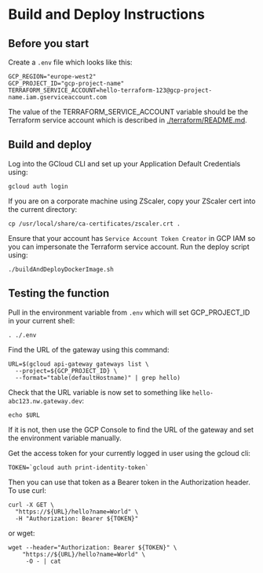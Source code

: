 # Build and Deploy Instructions

## Before you start
Create a `.env` file which looks like this:
```shell
GCP_REGION="europe-west2"
GCP_PROJECT_ID="gcp-project-name"
TERRAFORM_SERVICE_ACCOUNT=hello-terraform-123@gcp-project-name.iam.gserviceaccount.com
```
The value of the TERRAFORM_SERVICE_ACCOUNT variable should be the Terraform service account which is described in [./terraform/README.md](./terraform/README.md).

## Build and deploy
Log into the GCloud CLI and set up your Application Default Credentials using:
```shell
gcloud auth login
```

If you are on a corporate machine using ZScaler, copy your ZScaler cert into the current directory:
```shell
cp /usr/local/share/ca-certificates/zscaler.crt .     
```

Ensure that your account has `Service Account Token Creator` in GCP IAM so you can impersonate the Terraform service account.
Run the deploy script using:
```shell
./buildAndDeployDockerImage.sh
```

## Testing the function
Pull in the environment variable from `.env` which will set GCP_PROJECT_ID in your current shell:
```shell
. ./.env
```
 
Find the URL of the gateway using this command:
```shell
URL=$(gcloud api-gateway gateways list \
  --project=${GCP_PROJECT_ID} \
  --format="table(defaultHostname)" | grep hello)
```

Check that the URL variable is now set to something like `hello-abc123.nw.gateway.dev`:
```shell
echo $URL
```
If it is not, then use the GCP Console to find the URL of the gateway and set the environment variable manually.

Get the access token for your currently logged in user using the gcloud cli:
```shell
TOKEN=`gcloud auth print-identity-token`
```

Then you can use that token as a Bearer token in the Authorization header.  To use curl:
```shell
curl -X GET \
  "https://${URL}/hello?name=World" \
  -H "Authorization: Bearer ${TOKEN}"
```
or wget:
```shell
wget --header="Authorization: Bearer ${TOKEN}" \
    "https://${URL}/hello?name=World" \
     -O - | cat
```